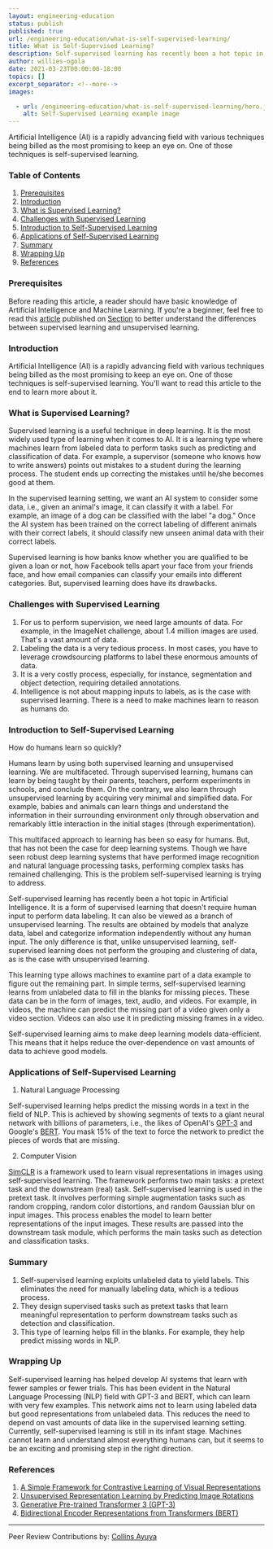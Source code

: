 ```yaml
---
layout: engineering-education
status: publish
published: true
url: /engineering-education/what-is-self-supervised-learning/
title: What is Self-Supervised Learning?
description: Self-supervised learning has recently been a hot topic in Artificial Intelligence. It is a form of supervised learning that doesn't require human input to perform data labeling. It can also be viewed as a branch of unsupervised learning. The results are obtained by models that analyze data, label and categorize information independently without any human input. In this article, we introduce self-supervised learning.
author: willies-ogola
date: 2021-03-23T00:00:00-18:00
topics: []
excerpt_separator: <!--more-->
images:

  - url: /engineering-education/what-is-self-supervised-learning/hero.jpg
    alt: Self-Supervised Learning example image
---
```

Artificial Intelligence (AI) is a rapidly advancing field with various techniques being billed as the most promising to keep an eye on. One of those techniques is self-supervised learning.
<!--more-->

### Table of Contents

1. [Prerequisites](#prerequisites)
2. [Introduction](#introduction)
3. [What is Supervised Learning?](#what-is-supervised-learning)
4. [Challenges with Supervised Learning](#challenges-with-supervised-learning)
5. [Introduction to Self-Supervised Learning](#introduction-to-self-supervised-learning)
6. [Applications of Self-Supervised Learning](#applications-of-self-supervised-learning)
7. [Summary](#summary)
7. [Wrapping Up](#wrapping-up)
8. [References](#references)

### Prerequisites

Before reading this article, a reader should have basic knowledge of Artificial Intelligence and Machine Learning. If you're a beginner, feel free to read this [article](/section-engineering-education/supervised-learning-algorithms/) published on [Section](https://www.section.io/engineering-education/) to better understand the differences between supervised learning and unsupervised learning.

### Introduction

Artificial Intelligence (AI) is a rapidly advancing field with various techniques being billed as the most promising to keep an eye on. One of those techniques is self-supervised learning. You'll want to read this article to the end to learn more about it.

### What is Supervised Learning?

Supervised learning is a useful technique in deep learning. It is the most widely used type of learning when it comes to AI. It is a learning type where machines learn from labeled data to perform tasks such as predicting and classification of data. For example, a supervisor (someone who knows how to write answers) points out mistakes to a student during the learning process. The student ends up correcting the mistakes until he/she becomes good at them.

In the supervised learning setting, we want an AI system to consider some data, i.e., given an animal's image, it can classify it with a label. For example, an image of a dog can be classified with the label "a dog." Once the AI system has been trained on the correct labeling of different animals with their correct labels, it should classify new unseen animal data with their correct labels.

Supervised learning is how banks know whether you are qualified to be given a loan or not, how Facebook tells apart your face from your friends face, and how email companies can classify your emails into different categories. But, supervised learning does have its drawbacks.

### Challenges with Supervised Learning

1. For us to perform supervision, we need large amounts of data. For example, in the ImageNet challenge, about 1.4 million images are used. That's a vast amount of data. 
2. Labeling the data is a very tedious process. In most cases, you have to leverage crowdsourcing platforms to label these enormous amounts of data.
3. It is a very costly process, especially, for instance, segmentation and object detection, requiring detailed annotations. 
4. Intelligence is not about mapping inputs to labels, as is the case with supervised learning. There is a need to make machines learn to reason as humans do.

### Introduction to Self-Supervised Learning

How do humans learn so quickly?

Humans learn by using both supervised learning and unsupervised learning. We are multifaceted. Through supervised learning, humans can learn by being taught by their parents, teachers, perform experiments in schools, and conclude them. On the contrary, we also learn through unsupervised learning by acquiring very minimal and simplified data. For example, babies and animals can learn things and understand the information in their surrounding environment only through observation and remarkably little interaction in the initial stages (through experimentation).

This multifaced approach to learning has been so easy for humans. But, that has not been the case for deep learning systems. Though we have seen robust deep learning systems that have performed image recognition and natural language processing tasks, performing complex tasks has remained challenging. This is the problem self-supervised learning is trying to address. 

Self-supervised learning has recently been a hot topic in Artificial Intelligence. It is a form of supervised learning that doesn't require human input to perform data labeling. It can also be viewed as a branch of unsupervised learning. The results are obtained by models that analyze data, label and categorize information independently without any human input. The only difference is that, unlike unsupervised learning, self-supervised learning does not perform the grouping and clustering of data, as is the case with unsupervised learning. 

This learning type allows machines to examine part of a data example to figure out the remaining part. In simple terms, self-supervised learning learns from unlabeled data to fill in the blanks for missing pieces. These data can be in the form of images, text, audio, and videos. 
For example, in videos, the machine can predict the missing part of a video given only a video section. Videos can also use it in predicting missing frames in a video.

Self-supervised learning aims to make deep learning models data-efficient. This means that it helps reduce the over-dependence on vast amounts of data to achieve good models.

### Applications of Self-Supervised Learning

1. Natural Language Processing

Self-supervised learning helps predict the missing words in a text in the field of NLP. This is achieved by showing segments of texts to a giant neural network with billions of parameters, i.e., the likes of OpenAI's [GPT-3](https://openai.com/blog/openai-api/) and Google's [BERT](https://arxiv.org/pdf/1810.04805.pdf). You mask 15% of the text to force the network to predict the pieces of words that are missing. 

2. Computer Vision

[SimCLR](https://arxiv.org/pdf/2002.05709.pdf) is a framework used to learn visual representations in images using self-supervised learning. The framework performs two main tasks: a pretext task and the downstream (real) task. Self-supervised learning is used in the pretext task. It involves performing simple augmentation tasks such as random cropping, random color distortions, and random Gaussian blur on input images. This process enables the model to learn better representations of the input images. These results are passed into the downstream task module, which performs the main tasks such as detection and classification tasks.

### Summary

1. Self-supervised learning exploits unlabeled data to yield labels. This eliminates the need for manually labeling data, which is a tedious process.
2. They design supervised tasks such as pretext tasks that learn meaningful representation to perform downstream tasks such as detection and classification.
3. This type of learning helps fill in the blanks. For example, they help predict missing words in NLP.

### Wrapping Up

Self-supervised learning has helped develop AI systems that learn with fewer samples or fewer trials. This has been evident in the Natural Language Processing (NLP) field with GPT-3 and BERT, which can learn with very few examples. This network aims not to learn using labeled data but good representations from unlabeled data. This reduces the need to depend on vast amounts of data like in the supervised learning setting. 
Currently, self-supervised learning is still in its infant stage. Machines cannot learn and understand almost everything humans can, but it seems to be an exciting and promising step in the right direction.

### References

1. [A Simple Framework for Contrastive Learning of Visual Representations](https://arxiv.org/pdf/2002.05709.pdf)
2. [Unsupervised Representation Learning by Predicting Image Rotations](https://arxiv.org/pdf/1803.07728.pdf)
3. [Generative Pre-trained Transformer 3 (GPT-3)](https://openai.com/blog/openai-api/)
4. [Bidirectional Encoder Representations from Transformers (BERT)](https://arxiv.org/pdf/1810.04805.pdf)

---
Peer Review Contributions by: [Collins Ayuya](https://www.section.io/engineering-education/authors/collins-ayuya/)

